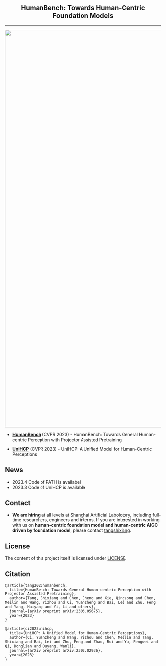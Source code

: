 <div align="center">

<h2>HumanBench: Towards Human-Centric Foundation Models</h2>


</div>

---

<image src="asset/cover.png" width="1280px" />


- [**HumanBench**](PATH) (CVPR 2023) - HumanBench: Towards General Human-centric Perception with Projector Assisted Pretraining

- [**UniHCP**](https://github.com/OpenGVLab/UniHCP/tree/cf8d7c300fc7ef3f7c005132ccb0fa19b43295e0) (CVPR 2023) - UniHCP: A Unified Model for Human-Centric Perceptions


## News
- 2023.4 Code of PATH is availabel
- 2023.3 Code of UniHCP is available

## Contact
- **We are hiring** at all levels at Shanghai Artificial Labolotory, including full-time researchers, engineers and interns. 
If you are interested in working with us on **human-centric foundation model and human-centric AIGC driven by foundation model**, please contact [tangshixiang](`tangshixiang2016@gmail.com`).



## License

The content of this project itself is licensed under [LICENSE](LICENSE).

## Citation

```
@article{tang2023humanbench,
  title={HumanBench: Towards General Human-centric Perception with Projector Assisted Pretraining},
  author={Tang, Shixiang and Chen, Cheng and Xie, Qingsong and Chen, Meilin and Wang, Yizhou and Ci, Yuanzheng and Bai, Lei and Zhu, Feng and Yang, Haiyang and Yi, Li and others},
  journal={arXiv preprint arXiv:2303.05675},
  year={2023}
}

@article{ci2023unihcp,
  title={UniHCP: A Unified Model for Human-Centric Perceptions},
  author={Ci, Yuanzheng and Wang, Yizhou and Chen, Meilin and Tang, Shixiang and Bai, Lei and Zhu, Feng and Zhao, Rui and Yu, Fengwei and Qi, Donglian and Ouyang, Wanli},
  journal={arXiv preprint arXiv:2303.02936},
  year={2023}
}
```

